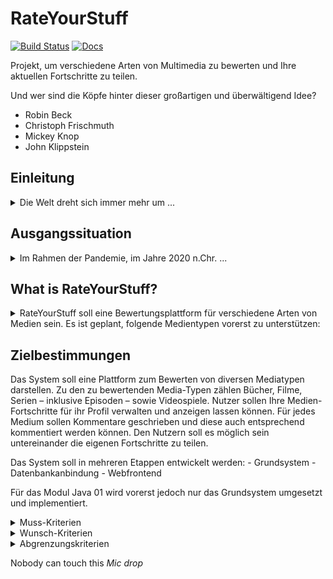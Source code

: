 # RateYourStuff
[![Build Status](https://github.com/fh-erfurt/RateYourStuff//workflows/build/badge.svg)](https://github.com/fh-erfurt/RateYourStuff/actions)
[![Docs](https://img.shields.io/badge/javadoc-see%20here-9cf.svg?style=flat&logo=java)](https://fh-erfurt.github.io/RateYourStuff)

Projekt, um verschiedene Arten von Multimedia zu bewerten und Ihre aktuellen Fortschritte zu teilen.

Und wer sind die Köpfe hinter dieser großartigen und überwältigend Idee?
- Robin Beck
- Christoph Frischmuth
- Mickey Knop
- John Klippstein

## Einleitung
<details>
  <summary>Die Welt dreht sich immer mehr um ...</summary>
Die Welt dreht sich immer mehr um die verschiedensten Unterhaltungsmedien und es fällt dem Konsumenten immer schwerer sich vorab eine Meinung zu bilden. Vor allem im Jahre 2020, wo das Wort „Fakenews“ nicht nur die Wortneuschöpfung eines sehr verrückten und geistig labilen Politikers ist. 

Die meisten veröffentlichten Meinung sind von Kritikern, die evtl. nicht den eigenen Geschmack vertreten und wenn andere Konsumenten ihre Bewertung auf einer Plattform veröffentlichen können, ist diese Plattform meist nur für ein bestimmtes Medium.  

Auf unserer Plattform RateYourStuff werden alle Unterhaltungsmedien vertreten, von Büchern bis hin zu Videospielen, können sie zu allem und jedem ihre eigene freie Meinung äußern. (Vorausgesetzt sie gefällt uns und wir löschen sie nicht). 

Mit RateYourStuff soll ein persönliches Bewertungssystem für Unterhaltungsmedien verschiedener Art entwickelt werden. Diese werden von den Benutzern des Systems nach verschiedenen Kriterien bewertet und daraus wird ein Finaler Punktewert generiert, der die Qualität bzw. den Unterhaltungswert des Mediums wiedergibt. Darüber hinaus kann der Benutzer seinen Fortschritt zu dem Produkt angeben was beispielsweise die Seite eines Buches oder die Folge einer Serie beinhaltet, anhand dessen wird er in den dazugehörigen Diskussionsforen vor Spoilern automatisch gewarnt. Des Weiteren kann man sich dazugehörige Werke anzeigen und nach Erscheinungsdatum, oder diese auch in einer chronologischen Reihenfolge, filtern. 
</details>

## Ausgangssituation
<details>
  <summary>Im Rahmen der Pandemie, im Jahre 2020 n.Chr. ...</summary>
Im Rahmen der Pandemie, im Jahre 2020 n.Chr., wurden, gefühlt, unendlich viele Medien konsumiert. Der gewohnte Austausch auf der Arbeit, in der Schule, an der Universität oder in den Kreisen der Freunde viel jedoch aus. Nun hat der Mensch das dringende Bedürfnis sich mitzuteilen und viele Menschen tun ihre Meinung kund, ohne gefragt zu werden.  

Nun existiert schone eine größere Menge an Portalen, die sich mit der Bewertung von Medien beschäftigen, aber auch hier zeigen sich Probleme. Andere Portale sind oft nur für ein Medium ausgelegt und, oder sind einfach unübersichtlich, nicht gut organisiert oder bieten nicht die gewünschten Funktionen. An dieser Stelle soll das Konzept von „Rate Your Stuff“ greifen. „RYS“ bietet die Möglichkeit für die populärsten Medien Meinungen abzugeben und Wertungen. Die Meinungen und Wertungen können von anderen Usern/Freunden kommentiert werden und so kann ein Austausch über unterschiedliche Medien, auf einer Plattform stattfinden
</details>

## What is RateYourStuff?
<details>
  <summary>RateYourStuff soll eine Bewertungsplattform für verschiedene Arten von Medien sein. Es ist geplant, folgende Medientypen vorerst zu unterstützen:</summary>

- Bücher
- Filme
- Serien
- Videospiele

Benutzer können Medien mit unterschiedlichen Kriterien bewerten. 
Für jedes Medium gibt es eine allgemeine Bewertung, die durch die Bewertungskriterien bestimmt wird. Benutzer können ihren Fortschritt auf verschiedenen Medientypen teilen. Jedes Medium hat einen eigenen Kommentarbereich. Je nach Fortschritt jedes Benutzers gibt es Spoiler-Warnungen. Darüber hinaus ist eine Art Mediensammlung geplant, um Medien logisch zu gruppieren.
</details>


## Zielbestimmungen
Das System soll eine Plattform zum Bewerten von diversen Mediatypen darstellen. Zu den zu bewertenden Media-Typen zählen Bücher, Filme, Serien – inklusive Episoden – sowie Videospiele. 
Nutzer sollen Ihre Medien-Fortschritte für ihr Profil verwalten und anzeigen lassen können. 
Für jedes Medium sollen Kommentare geschrieben und diese auch entsprechend kommentiert werden können. 
Den Nutzern soll es möglich sein untereinander die eigenen Fortschritte zu teilen.  

Das System soll in mehreren Etappen entwickelt werden: 
    - Grundsystem 
    - Datenbankanbindung 
    - Webfrontend 

Für das Modul Java 01 wird vorerst jedoch nur das Grundsystem umgesetzt und implementiert. 


<details>
  <summary>Muss-Kriterien</summary>
  
  <details>
  <summary>Verwaltung von Medien</summary>
      Das System muss den Nutzern die Möglichkeit bieten: 
        - Medien anzulegen <br>
        - Medien zu suchen <br>
        - Medien zu bearbeiten <br>
        - Medien in Kollektionen einzuteilen <br>
      </details>
      
  <details>
  <summary>Verwaltung von Fortschritten</summary>
      Das System muss den Nutzern die Möglichkeit bieten: 
        - eigene Fortschritte für Medien anzulegen <br>
        - den aktuellen Fortschritt prozentual oder Medienspezifisch (Buchseite, Episode, Filmminute, Spielzeit) anzuzeigen <br>
        - bereits angelegte Fortschritte zu ändern <br>
        - bereits angelegte Fortschritte zu löschen <br>
      </details>
      
  <details>
  <summary>Verwaltung von Kommentaren</summary>
      Das System muss den Nutzern die Möglichkeit bieten: 
        - Kommentare zu einem Medium zu schreiben <br>
        - auf die Kommentare von anderen Nutzern zu antworten <br>
        - Kommentare mit potenziellen Spoilern auszublenden <br>
        - Kommentare zu löschen <br>
        - Kommentare zu deaktivieren  <br>
        - Kommentare wieder zu öffnen <br>
  </details>
  
  <details>
  <summary>Verwaltung von Kollektionen</summary>
      Das System muss den Nutzern die Möglichkeit bieten: 
      - Kollektionen anzulegen <br>
      - Medien zu Kollektionen zuzuweisen <br>
      - nach Kollektionen zu suchen <br>
  </details>
      
      
  <details>
  <summary>Bewerten von Medien</summary>
      Das System muss den Nutzern und Moderatoren die Möglichkeit bieten: 
        - eine Bewertung für ein Medium abzugeben <br>
        - die eigene Bewertung zu editieren <br>
        - die eigene Bewertung zu löschen <br>
        - eine aus den bisher abgegebenen Bewertungen ermittelte Durchschnittsbewertung anzeigen lassen <br>
        - einen Bewertungstext zu verfassen <br>
  </details>
  
  <details>
  <summary>Verwalten von Benutzern</summary>
      Das System muss den Nutzern und Moderatoren die Möglichkeit bieten: 
        - andere Nutzer anhand ihres Nutzernamens zu suchen <br>
        - andere Nutzer der Freundesliste hinzuzufügen <br>
        - andere Nutzer von der Freundesliste zu entfernen <br>
        - die eigenen Nutzerdaten einzusehen <br>
        - die eigenen Nutzerdaten zu ändern <br>
        - sich am System zu registrieren     <br>
        - Nutzer-Accounts zu deaktivieren <br>
        - Nutzer-Accounts zu reaktivieren <br>
        - das Passwort von Benutzern zurückzusetzen <br>
        - Benutzern Moderator-Rechte zu geben <br>
        - von Benutzern angelegte Kollektionen und Medien vor Veröffentlichung zu prüfen und freizugeben <br>
  </details>
</details>

<details>
  <summary>Wunsch-Kriterien</summary>  
  
  Es ist wünschenswert, das System zu einem späteren Zeitpunkt um folgende Kriterien zu erweitern: 
    - Anzeigen von empfohlenen Medien auf Basis der bereits genutzten / bewerteten Medien <br>
    - gezieltes Ausblenden von Medien, die man nicht sehen möchte (z. B.: Anhand des Genres) <br>
    - Private Nachrichten an andere Nutzer senden <br>
    - Andere Benutzer zu Freundesliste hinzufügen <br>
    - Medien abonnieren, um bei Aktualisierungen / Neuerscheinungen benachrichtigt zu werden <br>
    - Filtern und Suchen nach Fortschritten, die Nutzer zu Medien angelegt haben <br>
    - Eigene Videos, die Ausschnitte des Mediums zeigen, im Rahmen des Zitatrechts, sollen als Kommentar beziehungsweise als Meinung möglich sein. So können, zum Beispiel,     Spielabschnitte zitiert und kommentiert werden, um seinen Freunden oder Interessierten eine Möglichkeit zu bieten die Bildung der Meinung nachvollziehen zu können. <br>
    - Ein weiteres Wunschkriterium ist eine Merkliste, in der Medien hinterlegt werden können, welche man sich später ansieht/liest/spielt.<br>
</details>

<details>
  <summary>Abgrenzungskriterien</summary>
  „Rate Your Stuff“ soll keine herkömmliche Produktbewertung sein. Die Plattform gibt verschiedene Kriterien vor, die sich mit den Inhalten beschäftigen und nicht mit dem Auslieferungszustand oder der Qualität des Papieres. 

 

Nicht realisiert werden, sollen: 
    - Möglichkeit zur Wiedergabe der Medien auf der Seite <br>
    - Ermitteln von Bewertungen für Medien auf anderen Seiten <br>
    - Trennung von Benutzerbewertungen und Journalistischen Rezensionen <br> 
</details>


Nobody can touch this *Mic drop*

